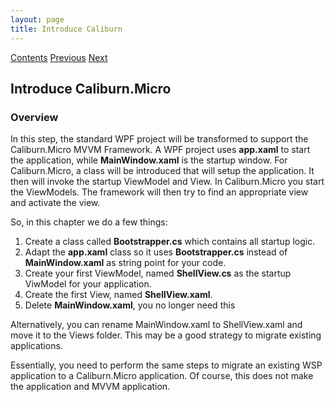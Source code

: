 ```yaml
---
layout: page
title: Introduce Caliburn
---
```


[Contents](Contents) [Previous](SolutionSetup) [Next](Bootstrapper)

## Introduce Caliburn.Micro

### Overview

In this step, the standard WPF project will be transformed to support the Caliburn.Micro MVVM Framework. A WPF project uses **app.xaml** to start the application, while **MainWindow.xaml** is the startup window. For Caliburn.Micro, a class will be introduced that will setup the application. It then will invoke the startup ViewModel and View. In Caliburn.Micro you start the ViewModels. The framework will then try to find an appropriate view and activate the view.

So, in this chapter we do a few things:

1. Create a class called **Bootstrapper.cs** which contains all startup logic.
2. Adapt the **app.xaml** class so it uses **Bootstrapper.cs** instead of **MainWindow.xaml** as string point for your code.
3. Create your first ViewModel, named **ShellView.cs** as the startup ViwModel for your application.
4. Create the first View, named **ShellView.xaml**.
5. Delete **MainWindow.xaml**, you no longer need this

Alternatively, you can rename MainWindow.xaml to ShellView.xaml and move it to the Views folder. This may be a good strategy to migrate existing applications.

Essentially, you need to perform the same steps to migrate an existing WSP application to a Caliburn.Micro application. Of course, this does not make the application and MVVM application.

